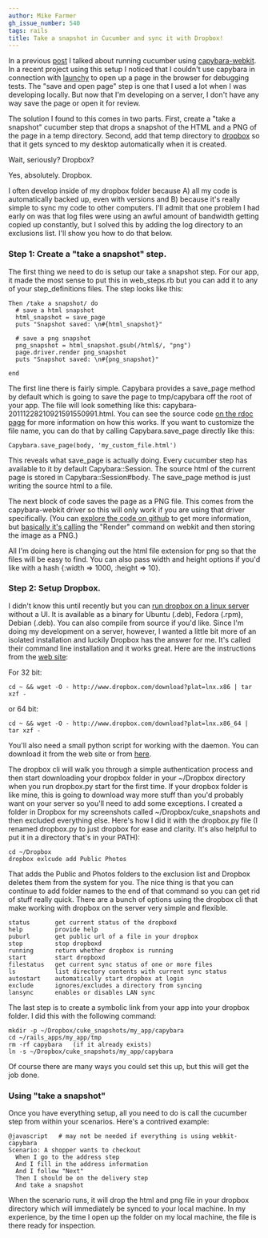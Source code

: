 ```yaml
---
author: Mike Farmer
gh_issue_number: 540
tags: rails
title: Take a snapshot in Cucumber and sync it with Dropbox!
---
```




In a previous [post](/blog/2011/12/08/running-integration-tests-in-webkit) I talked about running cucumber using [capybara-webkit](https://github.com/thoughtbot/capybara-webkit). In a recent project using this setup I noticed that I couldn't use capybara in connection with [launchy](https://github.com/copiousfreetime/launchy) to open up a page in the browser for debugging tests. The "save and open page" step is one that I used a lot when I was developing locally. But now that I'm developing on a server, I don't have any way save the page or open it for review.

The solution I found to this comes in two parts. First, create a "take a snapshot" cucumber step that drops a snapshot of the HTML and a PNG of the page in a temp directory. Second, add that temp directory to [dropbox](http://www.dropbox.com) so that it gets synced to my desktop automatically when it is created.

Wait, seriously? Dropbox? 

Yes, absolutely. Dropbox.

I often develop inside of my dropbox folder because A) all my code is automatically backed up, even with versions and B) because it's really simple to sync my code to other computers. I'll admit that one problem I had early on was that log files were using an awful amount of bandwidth getting copied up constantly, but I solved this by adding the log directory to an exclusions list.  I'll show you how to do that below.

### Step 1: Create a "take a snapshot" step.

The first thing we need to do is setup our take a snapshot step. For our app, it made the most sense to put this in web_steps.rb but you can add it to any of your step_definitions files.  The step looks like this:

```nohighlight
Then /take a snapshot/ do
  # save a html snapshot
  html_snapshot = save_page
  puts "Snapshot saved: \n#{html_snapshot}"

  # save a png snapshot
  png_snapshot = html_snapshot.gsub(/html$/, "png")
  page.driver.render png_snapshot
  puts "Snapshot saved: \n#{png_snapshot}"

end
```

The first line there is fairly simple. Capybara provides a save_page method by default which is going to save the page to tmp/capybara off the root of your app.  The file will look something like this: capybara-20111228210921591550991.html. You can see the source code [on the rdoc page](http://rubydoc.info/github/jnicklas/capybara/master/Capybara/Session:save_page) for more information on how this works.  If you want to customize the file name, you can do that by calling Capybara.save_page directly like this:

```nohighlight
Capybara.save_page(body, 'my_custom_file.html')
```

This reveals what save_page is actually doing. Every cucumber step has available to it by default Capybara::Session. The source html of the current page is stored in Capybara::Session#body. The save_page method is just writing the source html to a file.

The next block of code saves the page as a PNG file. This comes from the capybara-webkit driver so this will only work if you are using that driver specifically. (You can [explore the code on github](https://github.com/thoughtbot/capybara-webkit/blob/master/lib/capybara/driver/webkit.rb#L106) to get more information, but [basically it's calling](https://github.com/thoughtbot/capybara-webkit/blob/master/lib/capybara/driver/webkit/browser.rb#L99) the "Render" command on webkit and then storing the image as a PNG.)

All I'm doing here is changing out the html file extension for png so that the files will be easy to find. You can also pass width and height options if you'd like with a hash {:width => 1000, :height => 10}.

### Step 2: Setup Dropbox.

I didn't know this until recently but you can [run dropbox on a linux server](https://www.dropbox.com/install?os=lnx) without a UI. It is available as a binary for Ubuntu (.deb), Fedora (.rpm), Debian (.deb). You can also compile from source if you'd like. Since I'm doing my development on a server, however, I wanted a little bit more of an isolated installation and luckily Dropbox has the answer for me. It's called their command line installation and it works great.  Here are the instructions from the [web site](https://www.dropbox.com/install?os=lnx):

For 32 bit: 

```nohighlight
cd ~ && wget -O - http://www.dropbox.com/download?plat=lnx.x86 | tar xzf -
```

or 64 bit: 

```nohighlight
cd ~ && wget -O - http://www.dropbox.com/download?plat=lnx.x86_64 | tar xzf -
```

You'll also need a small python script for working with the daemon.  You can download it from the web site or from [here](https://www.dropbox.com/download?dl=packages/dropbox.py).

The dropbox cli will walk you through a simple authentication process and then start downloading your dropbox folder in your ~/Dropbox directory when you run dropbox.py start for the first time. If your dropbox folder is like mine, this is going to download way more stuff than you'd probably want on your server so you'll need to add some exceptions. I created a folder in Dropbox for my screenshots called ~/Dropbox/cuke_snapshots and then excluded everything else. Here's how I did it with the dropbox.py file (I renamed dropbox.py to just dropbox for ease and clarity. It's also helpful to put it in a directory that's in your PATH):

```nohighlight
cd ~/Dropbox
dropbox exlcude add Public Photos
```

That adds the Public and Photos folders to the exclusion list and Dropbox deletes them from the system for you. The nice thing is that you can continue to add folder names to the end of that command so you can get rid of stuff really quick. There are a bunch of options using the dropbox cli that make working with dropbox on the server very simple and flexible.

```nohighlight
status       get current status of the dropboxd
help         provide help
puburl       get public url of a file in your dropbox
stop         stop dropboxd
running      return whether dropbox is running
start        start dropboxd
filestatus   get current sync status of one or more files
ls           list directory contents with current sync status
autostart    automatically start dropbox at login
exclude      ignores/excludes a directory from syncing
lansync      enables or disables LAN sync
```

The last step is to create a symbolic link from your app into your dropbox folder. I did this with the following command:

```nohighlight
mkdir -p ~/Dropbox/cuke_snapshots/my_app/capybara
cd ~/rails_apps/my_app/tmp
rm -rf capybara   (if it already exists)
ln -s ~/Dropbox/cuke_snapshots/my_app/capybara
```

Of course there are many ways you could set this up, but this will get the job done.

### Using "take a snapshot"

Once you have everything setup, all you need to do is call the cucumber step from within your scenarios. Here's a contrived example:

```nohighlight
@javascript   # may not be needed if everything is using webkit-capybara
Scenario: A shopper wants to checkout
  When I go to the address step
  And I fill in the address information
  And I follow "Next"
  Then I should be on the delivery step
  And take a snapshot
```

When the scenario runs, it will drop the html and png file in your dropbox directory which will immediately be synced to your local machine. In my experience, by the time I open up the folder on my local machine, the file is there ready for inspection.


